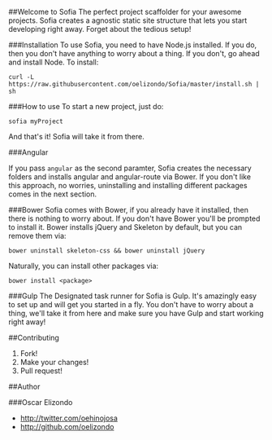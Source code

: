 ##Welcome to Sofia
The perfect project scaffolder for your awesome projects. Sofia creates a agnostic static site structure that lets you start developing right away. Forget about the tedious setup!

###Installation
To use Sofia, you need to have Node.js installed. If you do, then you don't have anything to worry about a thing. If you don't, go ahead and install Node.
To install:
```console
curl -L https://raw.githubusercontent.com/oelizondo/Sofia/master/install.sh | sh
```

###How to use
To start a new project, just do:
```console
sofia myProject
```
And that's it! Sofia will take it from there.

###Angular

If you pass ```angular``` as the second paramter, Sofia creates the necessary folders and installs angular and angular-route via Bower. If you don't like this approach, no worries, uninstalling and installing different packages comes in the next section.

###Bower
Sofia comes with Bower, if you already have it installed, then there is nothing to worry about. If you don't have Bower you'll be prompted to install it. Bower installs jQuery and Skeleton by default, but you can remove them via:

```console
bower uninstall skeleton-css && bower uninstall jQuery
```
Naturally, you can install other packages via:
```console
bower install <package>
```

###Gulp
The Designated task runner for Sofia is Gulp. It's amazingly easy to set up and will get you started in a fly. You don't have to worry about a thing, we'll take it from here and make sure you have Gulp and start working right away!

##Contributing
1. Fork!
2. Make your changes!
3. Pull request!

##Author

###Oscar Elizondo
* http://twitter.com/oehinojosa
* http://github.com/oelizondo
